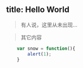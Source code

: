 title: Hello World
---

<blockquote class="blockquote-center">
有人说，这里从未出现...
</blockquote>

<!--more-->


> 其它内容


````js
    var snow = function(){
        alert(1);
    }
````